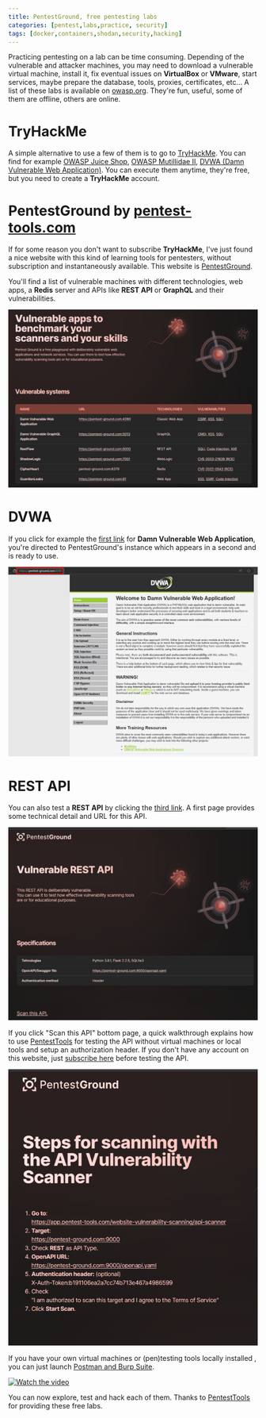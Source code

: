 ```yaml
---
title: PentestGround, free pentesting labs
categories: [pentest,labs,practice, security]
tags: [docker,containers,shodan,security,hacking]
---
```


Practicing pentesting on a lab can be time consuming. Depending of the vulnerable and attacker machines, you may need to download a vulnerable virtual machine, install it, fix eventual issues on **VirtualBox** or **VMware**, start services, maybe prepare the database, tools, proxies, certificates, etc... A list of these labs is available on <a href="https://owasp.org/www-project-vulnerable-web-applications-directory/">owasp.org</a>. They're fun, useful, some of them are offline, others are online.


# TryHackMe

A simple alternative to use a few of them is to go to <a href="https://tryhackme.com" target="_blank">TryHackMe</a>. You can find for example <a href="" target="_blank">OWASP Juice Shop</a>, <a href="" target="_blank">OWASP Mutillidae II</a>, <a href="" target="_blank">DVWA (Damn Vulnerable Web Application)</a>. You can execute them anytime, they're free, but you need to create a **TryHackMe** account.

# PentestGround by <a href="https://pentest-tools.com" target="_blank">pentest-tools.com</a>

If for some reason you don't want to subscribe **TryHackMe**, I've just found a nice website with this kind of learning tools for pentesters, without subscription and instantaneously available. This website is <a href="https://pentest-ground.com/" target="_blank">PentestGround</a>.

You'll find a list of vulnerable machines with different technologies, web apps, a **Redis** server and APIs like **REST API** or **GraphQL** and their vulnerabilities.

<img src="/assets/images/2024-03-27-pentestground/PentestGround-list.png">

# DVWA

If you click for example the <a href="https://pentest-ground.com:4280/" target="_blank">first link</a> for **Damn Vulnerable Web Application**, you're directed to PentestGround's instance which appears in a second and is ready to use.

<img src="/assets/images/2024-03-27-pentestground/PentestGround-dvwa.png">

# REST API

You can also test a **REST API** by clicking the <a href="https://pentest-ground.com:9000/" target="_blank">third link</a>. A first page provides some technical detail and URL for this API.

<img src="/assets/images/2024-03-27-pentestground/PentestGround-restAPI1.png">

If you click <a>"Scan this API"</a> bottom page, a quick walkthrough explains how to use <a href="https://app.pentest-tools.com/website-vulnerability-scanning/api-scanner" target="_blank">PentestTools</a> for testing the API without virtual machines or local tools and setup an authorization header. If you don't have any account on this website, just <a href="https://app.pentest-tools.com/login" target="_blank">subscribe here</a> before testing the API.

<img src="/assets/images/2024-03-27-pentestground/PentestGround-restAPI2.png">

If you have your own virtual machines or (pen)testing tools locally installed , you can just launch <a href="https://www.youtube.com/watch?v=xDotz4iOVNQ" target="_blank">Postman and Burp Suite</a>.

[![Watch the video](https://i.ytimg.com/vi/xDotz4iOVNQ/hq720.jpg?sqp=-oaymwE2CNAFEJQDSFXyq4qpAygIARUAAIhCGAFwAcABBvABAfgB0gqAAoAGigIMCAAQARhKIFEoZTAP&rs=AOn4CLA-NCmdBO8W6BE8hR5DUzAMdxlZpw)](https://www.youtube.com\/watch?v=xDotz4iOVNQ)


You can now explore, test and hack each of them. Thanks to <a href="https://pentest-tools.com/" target="_blank">PentestTools</a> for providing these free labs.